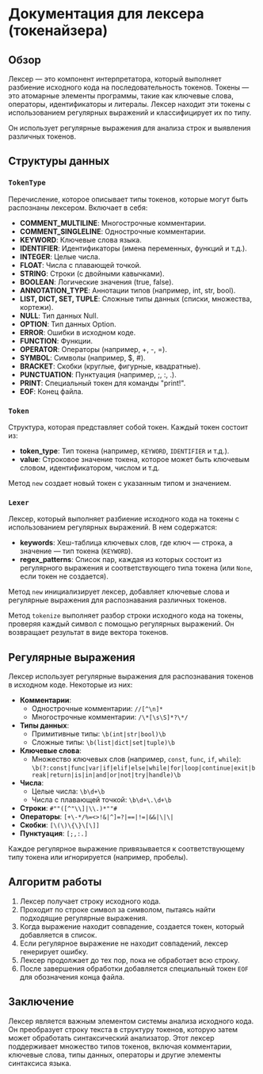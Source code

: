 # Документация для лексера (токенайзера)

## Обзор

Лексер — это компонент интерпретатора, который выполняет разбиение исходного кода на последовательность токенов. Токены — это атомарные элементы программы, такие как ключевые слова, операторы, идентификаторы и литералы. Лексер находит эти токены с использованием регулярных выражений и классифицирует их по типу.

Он использует регулярные выражения для анализа строк и выявления различных токенов.

## Структуры данных

### `TokenType`

Перечисление, которое описывает типы токенов, которые могут быть распознаны лексером. Включает в себя:

- **COMMENT_MULTILINE**: Многострочные комментарии.
- **COMMENT_SINGLELINE**: Однострочные комментарии.
- **KEYWORD**: Ключевые слова языка.
- **IDENTIFIER**: Идентификаторы (имена переменных, функций и т.д.).
- **INTEGER**: Целые числа.
- **FLOAT**: Числа с плавающей точкой.
- **STRING**: Строки (с двойными кавычками).
- **BOOLEAN**: Логические значения (true, false).
- **ANNOTATION_TYPE**: Аннотации типов (например, int, str, bool).
- **LIST, DICT, SET, TUPLE**: Сложные типы данных (списки, множества, кортежи).
- **NULL**: Тип данных Null.
- **OPTION**: Тип данных Option.
- **ERROR**: Ошибки в исходном коде.
- **FUNCTION**: Функции.
- **OPERATOR**: Операторы (например, +, -, =).
- **SYMBOL**: Символы (например, $, #).
- **BRACKET**: Скобки (круглые, фигурные, квадратные).
- **PUNCTUATION**: Пунктуация (например, ;, :, .).
- **PRINT**: Специальный токен для команды "print!".
- **EOF**: Конец файла.

### `Token`

Структура, которая представляет собой токен. Каждый токен состоит из:

- **token_type**: Тип токена (например, `KEYWORD`, `IDENTIFIER` и т.д.).
- **value**: Строковое значение токена, которое может быть ключевым словом, идентификатором, числом и т.д.

Метод `new` создает новый токен с указанным типом и значением.

### `Lexer`

Лексер, который выполняет разбиение исходного кода на токены с использованием регулярных выражений. В нем содержатся:

- **keywords**: Хеш-таблица ключевых слов, где ключ — строка, а значение — тип токена (`KEYWORD`).
- **regex_patterns**: Список пар, каждая из которых состоит из регулярного выражения и соответствующего типа токена (или `None`, если токен не создается).

Метод `new` инициализирует лексер, добавляет ключевые слова и регулярные выражения для распознавания различных токенов.

Метод `tokenize` выполняет разбор строки исходного кода на токены, проверяя каждый символ с помощью регулярных выражений. Он возвращает результат в виде вектора токенов.

## Регулярные выражения

Лексер использует регулярные выражения для распознавания токенов в исходном коде. Некоторые из них:

- **Комментарии**:
  - Однострочные комментарии: `//[^\n]*`
  - Многострочные комментарии: `/\*[\s\S]*?\*/`
- **Типы данных**:
  - Примитивные типы: `\b(int|str|bool)\b`
  - Сложные типы: `\b(list|dict|set|tuple)\b`
- **Ключевые слова**:
  - Множество ключевых слов (например, `const`, `func`, `if`, `while`): `\b(?:const|func|var|if|elif|else|while|for|loop|continue|exit|break|return|is|in|and|or|not|try|handle)\b`
- **Числа**:
  - Целые числа: `\b\d+\b`
  - Числа с плавающей точкой: `\b\d+\.\d+\b`
- **Строки**: `#""([^"\\]|\\.)*""#`
- **Операторы**: `[+\-*/%=<>!&|^]=?|==|!=|&&|\|\|`
- **Скобки**: `[\(\)\{\}\[\]]`
- **Пунктуация**: `[;,:.]`

Каждое регулярное выражение привязывается к соответствующему типу токена или игнорируется (например, пробелы).

## Алгоритм работы

1. Лексер получает строку исходного кода.
2. Проходит по строке символ за символом, пытаясь найти подходящие регулярные выражения.
3. Когда выражение находит совпадение, создается токен, который добавляется в список.
4. Если регулярное выражение не находит совпадений, лексер генерирует ошибку.
5. Лексер продолжает до тех пор, пока не обработает всю строку.
6. После завершения обработки добавляется специальный токен `EOF` для обозначения конца файла.


## Заключение

Лексер является важным элементом системы анализа исходного кода. Он преобразует строку текста в структуру токенов, которую затем может обработать синтаксический анализатор. Этот лексер поддерживает множество типов токенов, включая комментарии, ключевые слова, типы данных, операторы и другие элементы синтаксиса языка.